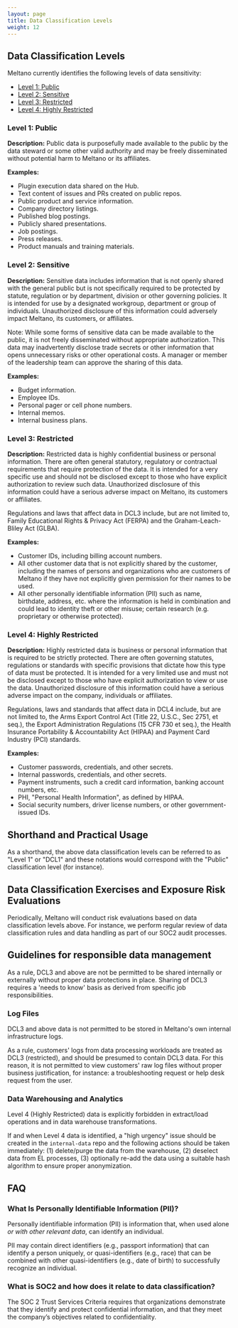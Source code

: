 ```yaml
---
layout: page
title: Data Classification Levels
weight: 12
---
```


## Data Classification Levels

Meltano currently identifies the following levels of data sensitivity:

- [Level 1: Public](#level-1-public)
- [Level 2: Sensitive](#level-2-sensitive)
- [Level 3: Restricted](#level-3-restricted)
- [Level 4: Highly Restricted](#level-4-highly-restricted)

### Level 1: Public

**Description:** Public data is purposefully made available to the public by the data steward or some other valid authority and may be freely disseminated without potential harm to Meltano or its affiliates.

**Examples:**

- Plugin execution data shared on the Hub.
- Text content of issues and PRs created on public repos.
- Public product and service information.
- Company directory listings.
- Published blog postings.
- Publicly shared presentations.
- Job postings.
- Press releases.
- Product manuals and training materials.

### Level 2: Sensitive

**Description:** Sensitive data includes information that is not openly shared with the general public but is not specifically required to be protected by statute, regulation or by department, division or other governing policies. It is intended for use by a designated workgroup, department or group of individuals. Unauthorized disclosure of this information could adversely impact Meltano, its customers, or affiliates.

Note: While some forms of sensitive data can be made available to the public, it is not freely disseminated without appropriate authorization. This data may inadvertently disclose trade secrets or other information that opens unnecessary risks or other operational costs. A manager or member of the leadership team can approve the sharing of this data.

**Examples:**

- Budget information.
- Employee IDs.
- Personal pager or cell phone numbers.
- Internal memos.
- Internal business plans.

### Level 3: Restricted

**Description:** Restricted data is highly confidential business or personal information. There are often general statutory, regulatory or contractual requirements that require protection of the data. It is intended for a very specific use and should not be disclosed except to those who have explicit authorization to review such data. Unauthorized disclosure of this information could have a serious adverse impact on Meltano, its customers or affiliates.

Regulations and laws that affect data in DCL3 include, but are not limited to, Family Educational Rights & Privacy Act (FERPA) and the Graham-Leach-Bliley Act (GLBA).

**Examples:**

- Customer IDs, including billing account numbers.
- All other customer data that is not explicitly shared by the customer, including the names of persons and organizations who are customers of Meltano if they have not explicitly given permission for their names to be used.
- All other personally identifiable information (PII) such as name, birthdate, address, etc. where the information is held in combination and could lead to identity theft or other misuse; certain research (e.g. proprietary or otherwise protected).

### Level 4: Highly Restricted

**Description:** Highly restricted data is business or personal information that is required to be strictly protected. There are often governing statutes, regulations or standards with specific provisions that dictate how this type of data must be protected. It is intended for a very limited use and must not be disclosed except to those who have explicit authorization to view or use the data. Unauthorized disclosure of this information could have a serious adverse impact on the company, individuals or affiliates.

Regulations, laws and standards that affect data in DCL4 include, but are not limited to, the Arms Export Control Act (Title 22, U.S.C., Sec 2751, et seq.), the Export Administration Regulations (15 CFR 730 et seq.), the Health Insurance Portability & Accountability Act (HIPAA) and Payment Card Industry (PCI) standards.

**Examples:**

- Customer passwords, credentials, and other secrets.
- Internal passwords, credentials, and other secrets.
- Payment instruments, such a credit card information, banking account numbers, etc.
- PHI, "Personal Health Information", as defined by HIPAA.
- Social security numbers, driver license numbers, or other government-issued IDs.

## Shorthand and Practical Usage

As a shorthand, the above data classification levels can be referred to as "Level 1" or "DCL1" and these notations would correspond with the "Public" classification level (for instance).

## Data Classification Exercises and Exposure Risk Evaluations

Periodically, Meltano will conduct risk evaluations based on data classification levels above. For instance, we perform regular review of data classification rules and data handling as part of our SOC2 audit processes.

## Guidelines for responsible data management

As a rule, DCL3 and above are not be permitted to be shared internally or externally without proper data protections in place. Sharing of DCL3 requires a 'needs to know' basis as derived from specific job responsibilities.

### Log Files

DCL3 and above data is not permitted to be stored in Meltano's own internal infrastructure logs.

As a rule, customers' logs from data processing workloads are treated as DCL3 (restricted), and should be presumed to contain DCL3 data. For this reason, it is not permitted to view customers' raw log files without proper business justification, for instance: a troubleshooting request or help desk request from the user.

### Data Warehousing and Analytics

Level 4 (Highly Restricted) data is explicitly forbidden in extract/load operations and in data warehouse transformations.

If and when Level 4 data is identified, a "high urgency" issue should be created in the `internal-data` repo and the following actions should be taken immediately: (1) delete/purge the data from the warehouse, (2) deselect data from EL processes, (3) optionally re-add the data using a suitable hash algorithm to ensure proper anonymization.

## FAQ

### What Is Personally Identifiable Information (PII)?

Personally identifiable information (PII) is information that, when used alone _or with other relevant data_, can identify an individual.

PII may contain direct identifiers (e.g., passport information) that can identify a person uniquely, or quasi-identifiers (e.g., race) that can be combined with other quasi-identifiers (e.g., date of birth) to successfully recognize an individual.

### What is SOC2 and how does it relate to data classification?

The SOC 2 Trust Services Criteria requires that organizations demonstrate that they identify and protect confidential information, and that they meet the company’s objectives related to confidentiality.
